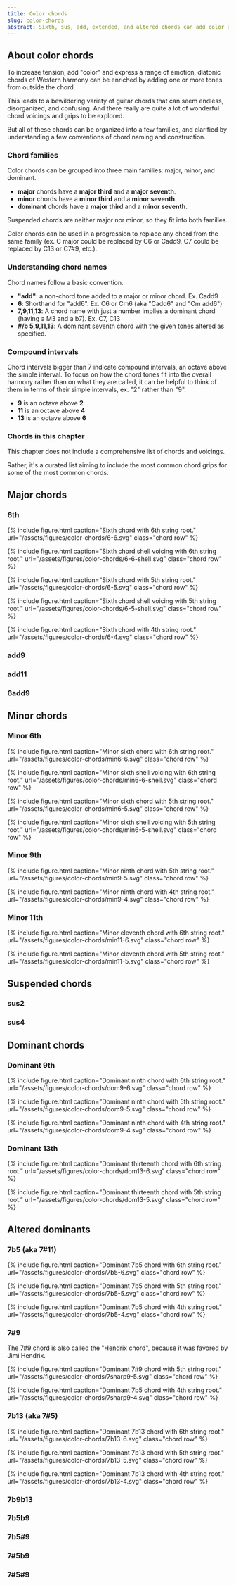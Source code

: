 ```yaml
---
title: Color chords
slug: color-chords
abstract: Sixth, sus, add, extended, and altered chords can add color and more tension. 
---
```


## About color chords

To increase tension,
add "color" and express a range of emotion,
diatonic chords of Western harmony can be enriched by adding one or more tones from outside the chord.

This leads to a bewildering variety of guitar chords that can seem endless,
disorganized, and confusing.
And there really are quite a lot of wonderful chord voicings and grips to be explored.

But all of these chords can be organized into a few families,
and clarified by understanding a few conventions of chord naming and construction.

### Chord families

Color chords can be grouped into three main families: major, minor, and dominant.

- **major** chords have a **major third** and a **major seventh**.
- **minor** chords have a **minor third** and a **minor seventh**.
- **dominant** chords have a **major third** and a **minor seventh**.

Suspended chords are neither major nor minor,
so they fit into both families.

Color chords can be used in a progression to replace any chord from the same family (ex. C major could be replaced by C6 or Cadd9, C7 could be replaced by C13 or C7#9, etc.).

### Understanding chord names

Chord names follow a basic convention.

- **"add"**: a non-chord tone added to a major or minor chord. Ex. Cadd9
- **6**: Shorthand for "add6". Ex. C6 or Cm6 (aka "Cadd6" and "Cm add6")
- **7,9,11,13**: A chord name with just a number implies a dominant chord (having a M3 and a b7). Ex. C7, C13
- **#/b 5,9,11,13**: A dominant seventh chord with the given tones altered as specified.

### Compound intervals

Chord intervals bigger than 7 indicate compound intervals, an octave above the simple interval.
To focus on how the chord tones fit into the overall harmony rather than on what they are called,
it can be helpful to think of them in terms of their simple intervals, ex. "2" rather than "9".

- **9** is an octave above **2**
- **11** is an octave above **4**
- **13** is an octave above **6**

### Chords in this chapter

This chapter does not include a comprehensive list of chords and voicings.

Rather,
it's a curated list aiming to include the most common chord grips for some of the most common chords.

## Major chords

### 6th

{% include figure.html
    caption="Sixth chord with 6th string root."
    url="/assets/figures/color-chords/6-6.svg" 
    class="chord row" 
%}

{% include figure.html
    caption="Sixth chord shell voicing with 6th string root."
    url="/assets/figures/color-chords/6-6-shell.svg" 
    class="chord row" 
%}

{% include figure.html
    caption="Sixth chord with 5th string root."
    url="/assets/figures/color-chords/6-5.svg" 
    class="chord row" 
%}

{% include figure.html
    caption="Sixth chord shell voicing with 5th string root."
    url="/assets/figures/color-chords/6-5-shell.svg" 
    class="chord row" 
%}

{% include figure.html
    caption="Sixth chord with 4th string root."
    url="/assets/figures/color-chords/6-4.svg" 
    class="chord row" 
%}

### add9



### add11
### 6add9

## Minor chords

### Minor 6th

{% include figure.html
    caption="Minor sixth chord with 6th string root."
    url="/assets/figures/color-chords/min6-6.svg" 
    class="chord row" 
%}

{% include figure.html
    caption="Minor sixth shell voicing with 6th string root."
    url="/assets/figures/color-chords/min6-6-shell.svg" 
    class="chord row" 
%}

{% include figure.html
    caption="Minor sixth chord with 5th string root."
    url="/assets/figures/color-chords/min6-5.svg" 
    class="chord row" 
%}

{% include figure.html
    caption="Minor sixth shell voicing with 5th string root."
    url="/assets/figures/color-chords/min6-5-shell.svg" 
    class="chord row" 
%}

### Minor 9th

{% include figure.html
    caption="Minor ninth chord with 5th string root."
    url="/assets/figures/color-chords/min9-5.svg" 
    class="chord row" 
%}

{% include figure.html
    caption="Minor ninth chord with 4th string root."
    url="/assets/figures/color-chords/min9-4.svg" 
    class="chord row" 
%}

### Minor 11th

{% include figure.html
    caption="Minor eleventh chord with 6th string root."
    url="/assets/figures/color-chords/min11-6.svg" 
    class="chord row" 
%}

{% include figure.html
    caption="Minor eleventh chord with 5th string root."
    url="/assets/figures/color-chords/min11-5.svg" 
    class="chord row" 
%}


## Suspended chords

### sus2
### sus4

## Dominant chords

### Dominant 9th

{% include figure.html
    caption="Dominant ninth chord with 6th string root."
    url="/assets/figures/color-chords/dom9-6.svg" 
    class="chord row" 
%}

{% include figure.html
    caption="Dominant ninth chord with 5th string root."
    url="/assets/figures/color-chords/dom9-5.svg" 
    class="chord row" 
%}

{% include figure.html
    caption="Dominant ninth chord with 4th string root."
    url="/assets/figures/color-chords/dom9-4.svg" 
    class="chord row" 
%}

### Dominant 13th

{% include figure.html
    caption="Dominant thirteenth chord with 6th string root."
    url="/assets/figures/color-chords/dom13-6.svg" 
    class="chord row" 
%}

{% include figure.html
    caption="Dominant thirteenth chord with 5th string root."
    url="/assets/figures/color-chords/dom13-5.svg" 
    class="chord row" 
%}

## Altered dominants

### 7b5 (aka 7#11)

{% include figure.html
    caption="Dominant 7b5 chord with 6th string root."
    url="/assets/figures/color-chords/7b5-6.svg" 
    class="chord row" 
%}

{% include figure.html
    caption="Dominant 7b5 chord with 5th string root."
    url="/assets/figures/color-chords/7b5-5.svg" 
    class="chord row" 
%}

{% include figure.html
    caption="Dominant 7b5 chord with 4th string root."
    url="/assets/figures/color-chords/7b5-4.svg" 
    class="chord row" 
%}

### 7#9

The 7#9 chord is also called the "Hendrix chord",
because it was favored by Jimi Hendrix.

{% include figure.html
    caption="Dominant 7#9 chord with 5th string root."
    url="/assets/figures/color-chords/7sharp9-5.svg" 
    class="chord row" 
%}

{% include figure.html
    caption="Dominant 7b5 chord with 4th string root."
    url="/assets/figures/color-chords/7sharp9-4.svg" 
    class="chord row" 
%}

### 7b13 (aka 7#5)

{% include figure.html
    caption="Dominant 7b13 chord with 6th string root."
    url="/assets/figures/color-chords/7b13-6.svg" 
    class="chord row" 
%}

{% include figure.html
    caption="Dominant 7b13 chord with 5th string root."
    url="/assets/figures/color-chords/7b13-5.svg" 
    class="chord row" 
%}

{% include figure.html
    caption="Dominant 7b13 chord with 4th string root."
    url="/assets/figures/color-chords/7b13-4.svg" 
    class="chord row" 
%}

### 7b9b13

### 7b5b9
### 7b5#9
### 7#5b9
### 7#5#9

